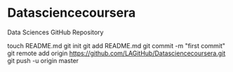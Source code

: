 Datasciencecoursera
===================

Data Sciences GitHub Repository


touch README.md
git init
git add README.md
git commit -m "first commit"
git remote add origin https://github.com/LAGitHub/Datasciencecoursera.git
git push -u origin master
